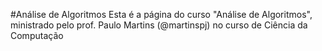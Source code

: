 
#Análise de Algoritmos
Esta é a página do curso "Análise de Algoritmos", ministrado pelo prof. Paulo Martins (@martinspj) no curso de Ciência da Computação 
